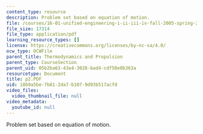 ```yaml
---
content_type: resource
description: Problem set based on equation of motion.
file: /courses/16-01-unified-engineering-i-ii-iii-iv-fall-2005-spring-2006/18b9a5be7b812da7b1079d93b517acfd_p2.PDF
file_size: 17314
file_type: application/pdf
learning_resource_types: []
license: https://creativecommons.org/licenses/by-nc-sa/4.0/
ocw_type: OCWFile
parent_title: Thermodynamics and Propulsion
parent_type: CourseSection
parent_uid: 05b2ba63-43e4-3028-bad4-cdf50e0b363a
resourcetype: Document
title: p2.PDF
uid: 18b9a5be-7b81-2da7-b107-9d93b517acfd
video_files:
  video_thumbnail_file: null
video_metadata:
  youtube_id: null
---
```

Problem set based on equation of motion.